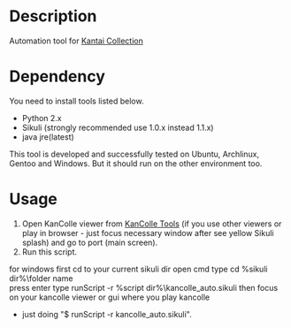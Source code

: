 Description
=============

Automation tool for [Kantai Collection](http://www.dmm.com/netgame_s/kancolle)

Dependency
==========

You need to install tools listed below.

* Python 2.x
* Sikuli (strongly recommended use 1.0.x instead 1.1.x)
* java jre(latest)

This tool is developed and successfully tested on Ubuntu, Archlinux, Gentoo and Windows. But it should run on the other environment too.

Usage
=====

1. Open KanColle viewer from [KanColle Tools](https://github.com/KanColleTool/KanColleTool) (if you use other viewers or play in browser - just focus necessary window after see yellow Sikuli splash) and go to port (main screen).
2. Run this script.

 for windows first cd to your current sikuli dir
  open cmd
  type cd %sikuli dir%\folder name\
  press enter
  type runScript -r %script dir%\kancolle_auto.sikuli
  then focus on your kancolle viewer or gui where you play kancolle
  
  * just doing "$ runScript -r kancolle_auto.sikuli".
